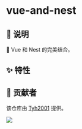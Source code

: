 # vue-and-nest

## 📃 说明

🤟 Vue 和 Nest 的完美结合。

## ✨ 特性

## 🙏 贡献者

该仓库由 [Tyh2001](https://github.com/Tyh2001) 提供。

![](https://tianyuhao.cn/images/auto/weixin.png)
